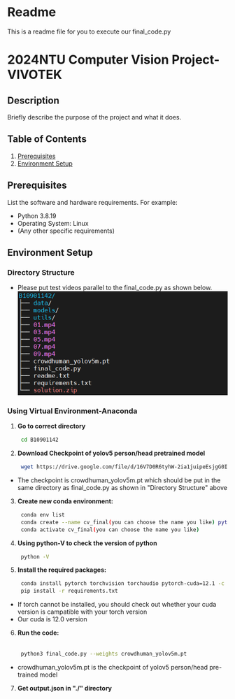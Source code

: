 <!-- This is a readme file for you to execute our code -->
# Readme
This is a readme file for you to execute our final_code.py

# 2024NTU Computer Vision Project-VIVOTEK

## Description

Briefly describe the purpose of the project and what it does.

## Table of Contents

1. [Prerequisites](#prerequisites)
2. [Environment Setup](#environment-setup)

## Prerequisites

List the software and hardware requirements. For example:

- Python 3.8.19
- Operating System: Linux
- (Any other specific requirements)

## Environment Setup
### Directory Structure

* Please put test videos parallel to the final_code.py as shown below.
![file_structure](https://github.com/hank09901/CV2024/blob/main/image/file_structure.png)
### Using Virtual Environment-Anaconda



1. **Go to correct directory**
    ```bash
     cd B10901142
2. **Download Checkpoint of yolov5 person/head pretrained model**
    ```bash
     wget https://drive.google.com/file/d/16V7D0R6tyhW-2ia1juipeEsjgG0I7N-Z/view?usp=sharing
* The checkpoint is crowdhuman_yolov5m.pt which should be put in the same directory as final_code.py as shown in "Directory Structure" above
3. **Create new conda environment:**
   ```bash
    conda env list
    conda create --name cv_final(you can choose the name you like) python=3.8.19
    conda activate cv_final(you can choose the name you like)
4. **Using python-V to check the version of python**
   ```bash
    python -V
5. **Install the required packages:**
    ```bash
     conda install pytorch torchvision torchaudio pytorch-cuda=12.1 -c pytorch -c nvidia
     pip install -r requirements.txt

* If torch cannot be installed, you should check out whether your cuda version is campatible with your torch version
* Our cuda is 12.0 version


6. **Run the code:**
    ```bash
     
     python3 final_code.py --weights crowdhuman_yolov5m.pt
* crowdhuman_yolov5m.pt is the checkpoint of yolov5 person/head pre-trained model 
7. **Get output.json in "./" directory**










